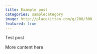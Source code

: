 ```yaml
---
title: Example post
categories: samplecategory
image: http://placekitten.com/g/200/300
featured: true
---
```


Test post

<!-- - -->

More content here